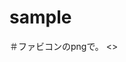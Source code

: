 # sample
<html lang="ja" class>
 <head>
   <meta charset="utf-8">
   <meta name="keywords" content>
   <meta name="description"content>
   <meta name="viewport" content="width=device,user-scalable=no,maximum-scale=1.0">
   <meta name="format-detection" content="telephone=no">
   <title>naughty　world｜サンプルサイト</title> 
   <meta porperty="og:site_name" content="naughty world｜サンプルサイト">
   <meta property="og:title" content="naughty world｜サンプルサイト">
   <link rel="icon" href="">＃ファビコンのpngで。
   <link rel="stylesheet" href="style">
  <>
